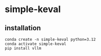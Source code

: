 # simple-keval


## installation
```  
conda create -n simple-keval python=3.12
conda activate simple-keval
pip install vllm
```
